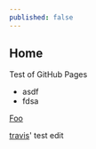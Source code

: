 ```yaml
---
published: false
---
```


## Home

Test of GitHub Pages

- asdf
- fdsa

[Foo](http://example.com "asdf")

[travis](http://traviswellman.com/)' test edit